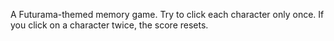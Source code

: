 A Futurama-themed memory game. Try to click each character only once. If you click on a character twice, the score resets.